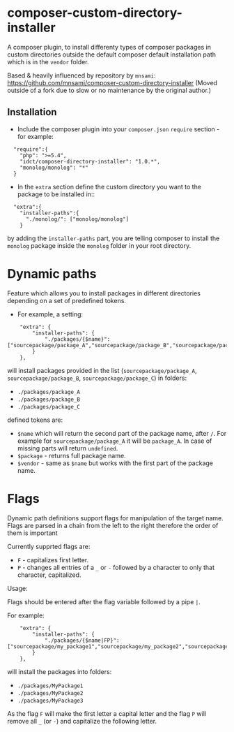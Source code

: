 composer-custom-directory-installer
===================================

A composer plugin, to install differenty types of composer packages in custom directories outside the default composer default installation path which is in the `vendor` folder.

Based & heavily influenced by repository by `mnsami`:
https://github.com/mnsami/composer-custom-directory-installer
(Moved outside of a fork due to slow or no maintenance by the original author.)

Installation
------------

- Include the composer plugin into your `composer.json` `require` section - for example:

```
  "require":{
    "php": ">=5.4",
    "idct/composer-directory-installer": "1.0.*",
    "monolog/monolog": "*"
  }
```

- In the `extra` section define the custom directory you want to the package to be installed in::

```
  "extra":{
    "installer-paths":{
      "./monolog/": ["monolog/monolog"]
    }
```

 by adding the `installer-paths` part, you are telling composer to install the `monolog` package inside the `monolog` folder in your root directory.

Dynamic paths
=============

Feature which allows you to install packages in different directories depending on a set of predefined tokens.

- For example, a setting:

```
    "extra": {
        "installer-paths": {
            "./packages/{$name}": ["sourcepackage/package_A","sourcepackage/package_B","sourcepackage/package_B"]
        }
    },
```

will install packages provided in the list (`sourcepackage/package_A`, `sourcepackage/package_B`, `sourcepackage/package_C`) in folders:

* `./packages/package_A`
* `./packages/package_B`
* `./packages/package_C`

defined tokens are:

* `$name` which will return the second part of the package name, after `/`. For example for `sourcepackage/package_A` it will be `package_A`. In case of missing parts will return `undefined`.
* `$package` - returns full package name.
* `$vendor` - same as `$name` but works with the first part of the package name.

Flags
=====

Dynamic path definitions support flags for manipulation of the target name. Flags are parsed in a chain from the left to the right therefore the order of them is important

Currently supprted flags are:

* `F` - capitalizes first letter.
* `P` - changes all entries of a `_` or `-` followed by a character to only that character, capitalized.

Usage:

Flags should be entered after the flag variable followed by a pipe `|`.

For example:

```
    "extra": {
        "installer-paths": {
            "./packages/{$name|FP}": ["sourcepackage/my_package1","sourcepackage/my_package2","sourcepackage/my_package3"]
        }
    },
```

will install the packages into folders:

* `./packages/MyPackage1`
* `./packages/MyPackage2`
* `./packages/MyPackage3`

As the flag `F` will make the first letter a capital letter and the flag `P` will remove all `_` (or `-`) and capitalize the following letter.


